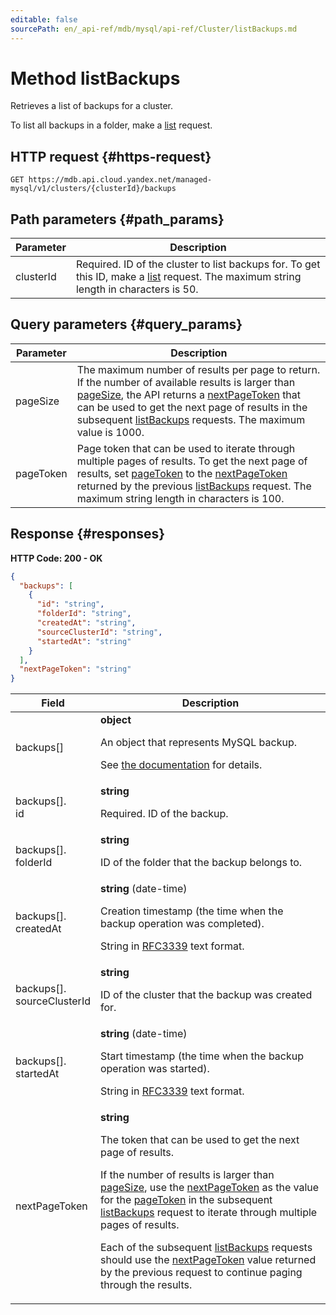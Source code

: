 ```yaml
---
editable: false
sourcePath: en/_api-ref/mdb/mysql/api-ref/Cluster/listBackups.md
---
```


# Method listBackups
Retrieves a list of backups for a cluster.
 
To list all backups in a folder, make a [list](/docs/managed-mysql/api-ref/Backup/list) request.
 
## HTTP request {#https-request}
```
GET https://mdb.api.cloud.yandex.net/managed-mysql/v1/clusters/{clusterId}/backups
```
 
## Path parameters {#path_params}
 
Parameter | Description
--- | ---
clusterId | Required. ID of the cluster to list backups for.  To get this ID, make a [list](/docs/managed-mysql/api-ref/Cluster/list) request.  The maximum string length in characters is 50.
 
## Query parameters {#query_params}
 
Parameter | Description
--- | ---
pageSize | The maximum number of results per page to return.  If the number of available results is larger than [pageSize](/docs/managed-mysql/api-ref/Cluster/listBackups#query_params), the API returns a [nextPageToken](/docs/managed-mysql/api-ref/Cluster/listBackups#responses) that can be used to get the next page of results in the subsequent [listBackups](/docs/managed-mysql/api-ref/Cluster/listBackups) requests.  The maximum value is 1000.
pageToken | Page token that can be used to iterate through multiple pages of results.  To get the next page of results, set [pageToken](/docs/managed-mysql/api-ref/Cluster/listBackups#query_params) to the [nextPageToken](/docs/managed-mysql/api-ref/Cluster/listBackups#responses) returned by the previous [listBackups](/docs/managed-mysql/api-ref/Cluster/listBackups) request.  The maximum string length in characters is 100.
 
## Response {#responses}
**HTTP Code: 200 - OK**

```json 
{
  "backups": [
    {
      "id": "string",
      "folderId": "string",
      "createdAt": "string",
      "sourceClusterId": "string",
      "startedAt": "string"
    }
  ],
  "nextPageToken": "string"
}
```

 
Field | Description
--- | ---
backups[] | **object**<br><p>An object that represents MySQL backup.</p> <p>See <a href="/docs/managed-mysql/concepts/backup">the documentation</a> for details.</p> 
backups[].<br>id | **string**<br><p>Required. ID of the backup.</p> 
backups[].<br>folderId | **string**<br><p>ID of the folder that the backup belongs to.</p> 
backups[].<br>createdAt | **string** (date-time)<br><p>Creation timestamp (the time when the backup operation was completed).</p> <p>String in <a href="https://www.ietf.org/rfc/rfc3339.txt">RFC3339</a> text format.</p> 
backups[].<br>sourceClusterId | **string**<br><p>ID of the cluster that the backup was created for.</p> 
backups[].<br>startedAt | **string** (date-time)<br><p>Start timestamp (the time when the backup operation was started).</p> <p>String in <a href="https://www.ietf.org/rfc/rfc3339.txt">RFC3339</a> text format.</p> 
nextPageToken | **string**<br><p>The token that can be used to get the next page of results.</p> <p>If the number of results is larger than <a href="/docs/managed-mysql/api-ref/Cluster/listBackups#query_params">pageSize</a>, use the <a href="/docs/managed-mysql/api-ref/Cluster/listBackups#responses">nextPageToken</a> as the value for the <a href="/docs/managed-mysql/api-ref/Cluster/listBackups#query_params">pageToken</a> in the subsequent <a href="/docs/managed-mysql/api-ref/Cluster/listBackups">listBackups</a> request to iterate through multiple pages of results.</p> <p>Each of the subsequent <a href="/docs/managed-mysql/api-ref/Cluster/listBackups">listBackups</a> requests should use the <a href="/docs/managed-mysql/api-ref/Cluster/listBackups#responses">nextPageToken</a> value returned by the previous request to continue paging through the results.</p> 